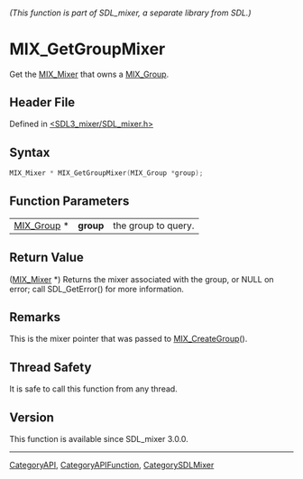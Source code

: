 ###### (This function is part of SDL_mixer, a separate library from SDL.)
# MIX_GetGroupMixer

Get the [MIX_Mixer](MIX_Mixer) that owns a [MIX_Group](MIX_Group).

## Header File

Defined in [<SDL3_mixer/SDL_mixer.h>](https://github.com/libsdl-org/SDL_mixer/blob/main/include/SDL3_mixer/SDL_mixer.h)

## Syntax

```c
MIX_Mixer * MIX_GetGroupMixer(MIX_Group *group);
```

## Function Parameters

|                          |           |                     |
| ------------------------ | --------- | ------------------- |
| [MIX_Group](MIX_Group) * | **group** | the group to query. |

## Return Value

([MIX_Mixer](MIX_Mixer) *) Returns the mixer associated with the group, or
NULL on error; call SDL_GetError() for more information.

## Remarks

This is the mixer pointer that was passed to
[MIX_CreateGroup](MIX_CreateGroup)().

## Thread Safety

It is safe to call this function from any thread.

## Version

This function is available since SDL_mixer 3.0.0.

----
[CategoryAPI](CategoryAPI), [CategoryAPIFunction](CategoryAPIFunction), [CategorySDLMixer](CategorySDLMixer)


